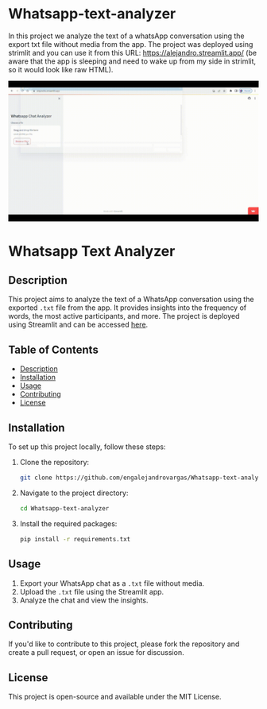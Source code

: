 # Whatsapp-text-analyzer

In this project we analyze the text of a whatsApp conversation using the export txt file without media from the app.
The project was deployed using strimlit and you can use it from this URL: https://alejandro.streamlit.app/ (be aware that the app is sleeping and need to wake up from my side in strimlit, so it would look like raw HTML).


![](https://github.com/engalejandrovargas/Whatsapp-text-analyzer/blob/main/Showcase.gif)

# Whatsapp Text Analyzer

## Description
This project aims to analyze the text of a WhatsApp conversation using the exported `.txt` file from the app. It provides insights into the frequency of words, the most active participants, and more. The project is deployed using Streamlit and can be accessed [here](https://alejandro.streamlit.app/).

## Table of Contents
- [Description](#description)
- [Installation](#installation)
- [Usage](#usage)
- [Contributing](#contributing)
- [License](#license)

## Installation
To set up this project locally, follow these steps:

1. Clone the repository:
    ```bash
    git clone https://github.com/engalejandrovargas/Whatsapp-text-analyzer.git
    ```
2. Navigate to the project directory:
    ```bash
    cd Whatsapp-text-analyzer
    ```
3. Install the required packages:
    ```bash
    pip install -r requirements.txt
    ```

## Usage
1. Export your WhatsApp chat as a `.txt` file without media.
2. Upload the `.txt` file using the Streamlit app.
3. Analyze the chat and view the insights.

## Contributing
If you'd like to contribute to this project, please fork the repository and create a pull request, or open an issue for discussion.

## License
This project is open-source and available under the MIT License.

